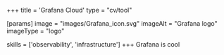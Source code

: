 +++
title = 'Grafana Cloud'
type = "cv/tool"

[params]
  image = "images/Grafana_icon.svg"
  imageAlt = "Grafana logo"
  imageType = "logo"

skills = ['observability', 'infrastructure']
+++
Grafana is cool
